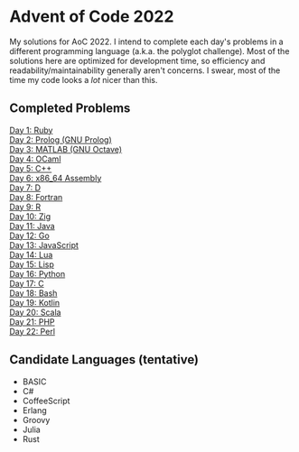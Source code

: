 # Advent of Code 2022

My solutions for AoC 2022. I intend to complete each day's problems in a different programming language (a.k.a. the
polyglot challenge). Most of the solutions here are optimized for development time, so efficiency and
readability/maintainability generally aren't concerns. I swear, most of the time my code looks a _lot_ nicer than this.

## Completed Problems

[Day 1: Ruby](./day01_ruby)  
[Day 2: Prolog (GNU Prolog)](./day02_prolog)  
[Day 3: MATLAB (GNU Octave)](./day03_octave)  
[Day 4: OCaml](./day04_ocaml)  
[Day 5: C++](./day05_cpp)  
[Day 6: x86_64 Assembly](./day06_x86)  
[Day 7: D](./day07_d)  
[Day 8: Fortran](./day08_fortran)  
[Day 9: R](./day09_r)  
[Day 10: Zig](./day10_zig)  
[Day 11: Java](./day11_java)  
[Day 12: Go](./day12_go)  
[Day 13: JavaScript](./day13_javascript)  
[Day 14: Lua](./day14_lua)  
[Day 15: Lisp](./day15_lisp)  
[Day 16: Python](./day16_python)  
[Day 17: C](./day17_c)  
[Day 18: Bash](./day18_bash)  
[Day 19: Kotlin](./day19_kotlin)  
[Day 20: Scala](./day20_scala)  
[Day 21: PHP](./day21_php)  
[Day 22: Perl](./day22_perl)

## Candidate Languages (tentative)

- BASIC
- C#
- CoffeeScript
- Erlang
- Groovy
- Julia
- Rust
